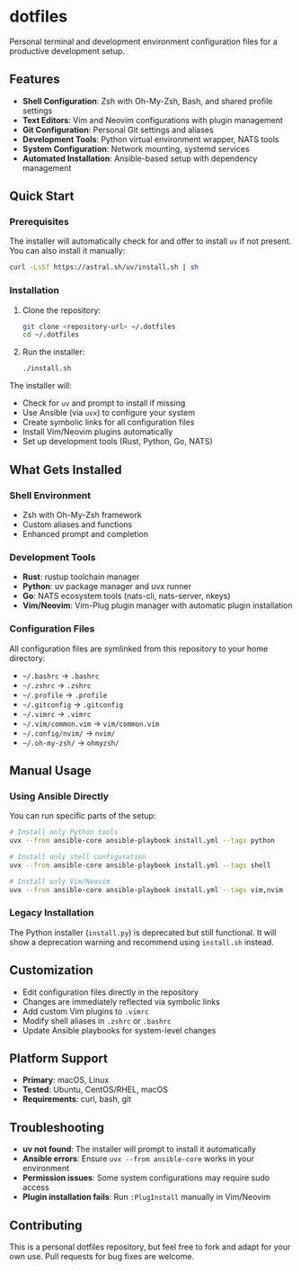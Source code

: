 # dotfiles

Personal terminal and development environment configuration files for a productive development setup.

## Features

- **Shell Configuration**: Zsh with Oh-My-Zsh, Bash, and shared profile settings
- **Text Editors**: Vim and Neovim configurations with plugin management
- **Git Configuration**: Personal Git settings and aliases
- **Development Tools**: Python virtual environment wrapper, NATS tools
- **System Configuration**: Network mounting, systemd services
- **Automated Installation**: Ansible-based setup with dependency management

## Quick Start

### Prerequisites

The installer will automatically check for and offer to install `uv` if not present. You can also install it manually:

```bash
curl -LsSf https://astral.sh/uv/install.sh | sh
```

### Installation

1. Clone the repository:
   ```bash
   git clone <repository-url> ~/.dotfiles
   cd ~/.dotfiles
   ```

2. Run the installer:
   ```bash
   ./install.sh
   ```

The installer will:
- Check for `uv` and prompt to install if missing
- Use Ansible (via `uvx`) to configure your system
- Create symbolic links for all configuration files
- Install Vim/Neovim plugins automatically
- Set up development tools (Rust, Python, Go, NATS)

## What Gets Installed

### Shell Environment
- Zsh with Oh-My-Zsh framework
- Custom aliases and functions
- Enhanced prompt and completion

### Development Tools
- **Rust**: rustup toolchain manager
- **Python**: uv package manager and uvx runner
- **Go**: NATS ecosystem tools (nats-cli, nats-server, nkeys)
- **Vim/Neovim**: Vim-Plug plugin manager with automatic plugin installation

### Configuration Files
All configuration files are symlinked from this repository to your home directory:
- `~/.bashrc` → `.bashrc`
- `~/.zshrc` → `.zshrc`
- `~/.profile` → `.profile`
- `~/.gitconfig` → `.gitconfig`
- `~/.vimrc` → `.vimrc`
- `~/.vim/common.vim` → `vim/common.vim`
- `~/.config/nvim/` → `nvim/`
- `~/.oh-my-zsh/` → `ohmyzsh/`

## Manual Usage

### Using Ansible Directly

You can run specific parts of the setup:

```bash
# Install only Python tools
uvx --from ansible-core ansible-playbook install.yml --tags python

# Install only shell configuration
uvx --from ansible-core ansible-playbook install.yml --tags shell

# Install only Vim/Neovim
uvx --from ansible-core ansible-playbook install.yml --tags vim,nvim
```

### Legacy Installation

The Python installer (`install.py`) is deprecated but still functional. It will show a deprecation warning and recommend using `install.sh` instead.

## Customization

- Edit configuration files directly in the repository
- Changes are immediately reflected via symbolic links
- Add custom Vim plugins to `.vimrc`
- Modify shell aliases in `.zshrc` or `.bashrc`
- Update Ansible playbooks for system-level changes

## Platform Support

- **Primary**: macOS, Linux
- **Tested**: Ubuntu, CentOS/RHEL, macOS
- **Requirements**: curl, bash, git

## Troubleshooting

- **uv not found**: The installer will prompt to install it automatically
- **Ansible errors**: Ensure `uvx --from ansible-core` works in your environment
- **Permission issues**: Some system configurations may require sudo access
- **Plugin installation fails**: Run `:PlugInstall` manually in Vim/Neovim

## Contributing

This is a personal dotfiles repository, but feel free to fork and adapt for your own use. Pull requests for bug fixes are welcome.
